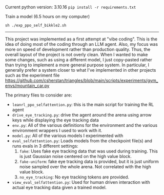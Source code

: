 Current python version: 3.10.16
`pip install -r requirements.txt`

Train a model (6.5 hours on my computer)

```
sh ./exp_ppo_self_bikkle2.sh
```

---

This project was implemented as a first attempt at "vibe coding". This is the idea of doing most of the coding through
an LLM agent. Also, my focus was more on speed of development rather than production quality.
Thus, the overall layout of the project is not overly clean.
When I wanted to make some changes, such as using a different model, I just copy-pasted rather than trying to implement
a more general purpose system. In particular, I generally prefer a system closer to what I've implemented in other
projects such as the experiment file
https://github.com/csherstan/triangles/blob/main/scripts/experiments/gym_envs/mountain_car.py

The primary files to consider are:

- `leanrl_ppo_selfattention.py`: this is the main script for training the RL agent
- `drive_eye_tracking.py`: drive the agent around the arena using arrow keys while
displaying the eye tracking data
- `env.py`: All of the various definitions for the environment and the various environment wrappers I used to work with
it.
- `model.py`: All of the various models I experimented with
- `eval_selfattention.py`: Loads models from the checkpoint file(s) and runs evals in 3 different settings:
  1. `fake`: Uses fake eye tracking data that was used during training. This is just Gaussian noise centered on the high
  value block.
  2. `fake-uniform`: fake eye tracking data is provided, but it is just uniform noise sampled over the whole arena. Not
  correlated with the high value block.
  3. `no_eye_tracking`: No eye tracking tokens are provided.
- `view_eval_selfattention.py`: Used for human driven interaction with actual eye tracking data given a trained model.
